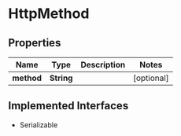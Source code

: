 

# HttpMethod


## Properties

| Name | Type | Description | Notes |
|------------ | ------------- | ------------- | -------------|
|**method** | **String** |  |  [optional] |


## Implemented Interfaces

* Serializable


